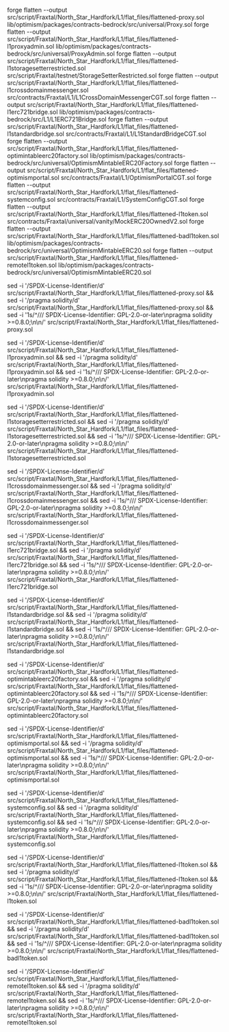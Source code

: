 <!-- ========== IMPLs ========== -->
<!-- Step 1: Flattening -->
forge flatten --output src/script/Fraxtal/North_Star_Hardfork/L1/flat_files/flattened-proxy.sol lib/optimism/packages/contracts-bedrock/src/universal/Proxy.sol
forge flatten --output src/script/Fraxtal/North_Star_Hardfork/L1/flat_files/flattened-l1proxyadmin.sol lib/optimism/packages/contracts-bedrock/src/universal/ProxyAdmin.sol
forge flatten --output src/script/Fraxtal/North_Star_Hardfork/L1/flat_files/flattened-l1storagesetterrestricted.sol src/script/Fraxtal/testnet/StorageSetterRestricted.sol
forge flatten --output src/script/Fraxtal/North_Star_Hardfork/L1/flat_files/flattened-l1crossdomainmessenger.sol src/contracts/Fraxtal/L1/L1CrossDomainMessengerCGT.sol
forge flatten --output src/script/Fraxtal/North_Star_Hardfork/L1/flat_files/flattened-l1erc721bridge.sol lib/optimism/packages/contracts-bedrock/src/L1/L1ERC721Bridge.sol
forge flatten --output src/script/Fraxtal/North_Star_Hardfork/L1/flat_files/flattened-l1standardbridge.sol src/contracts/Fraxtal/L1/L1StandardBridgeCGT.sol
forge flatten --output src/script/Fraxtal/North_Star_Hardfork/L1/flat_files/flattened-optimintableerc20factory.sol lib/optimism/packages/contracts-bedrock/src/universal/OptimismMintableERC20Factory.sol
forge flatten --output src/script/Fraxtal/North_Star_Hardfork/L1/flat_files/flattened-optimismportal.sol src/contracts/Fraxtal/L1/OptimismPortalCGT.sol
forge flatten --output src/script/Fraxtal/North_Star_Hardfork/L1/flat_files/flattened-systemconfig.sol src/contracts/Fraxtal/L1/SystemConfigCGT.sol
forge flatten --output src/script/Fraxtal/North_Star_Hardfork/L1/flat_files/flattened-l1token.sol src/contracts/Fraxtal/universal/vanity/MockERC20OwnedV2.sol
forge flatten --output src/script/Fraxtal/North_Star_Hardfork/L1/flat_files/flattened-badl1token.sol lib/optimism/packages/contracts-bedrock/src/universal/OptimismMintableERC20.sol
forge flatten --output src/script/Fraxtal/North_Star_Hardfork/L1/flat_files/flattened-remotel1token.sol lib/optimism/packages/contracts-bedrock/src/universal/OptimismMintableERC20.sol


<!-- Step 2: Cleanup -->
sed -i '/SPDX-License-Identifier/d' src/script/Fraxtal/North_Star_Hardfork/L1/flat_files/flattened-proxy.sol && sed -i '/pragma solidity/d' src/script/Fraxtal/North_Star_Hardfork/L1/flat_files/flattened-proxy.sol && sed -i '1s/^/\/\/ SPDX-License-Identifier: GPL-2.0-or-later\npragma solidity >=0.8.0;\n\n/' src/script/Fraxtal/North_Star_Hardfork/L1/flat_files/flattened-proxy.sol

sed -i '/SPDX-License-Identifier/d' src/script/Fraxtal/North_Star_Hardfork/L1/flat_files/flattened-l1proxyadmin.sol && sed -i '/pragma solidity/d' src/script/Fraxtal/North_Star_Hardfork/L1/flat_files/flattened-l1proxyadmin.sol && sed -i '1s/^/\/\/ SPDX-License-Identifier: GPL-2.0-or-later\npragma solidity >=0.8.0;\n\n/' src/script/Fraxtal/North_Star_Hardfork/L1/flat_files/flattened-l1proxyadmin.sol

sed -i '/SPDX-License-Identifier/d' src/script/Fraxtal/North_Star_Hardfork/L1/flat_files/flattened-l1storagesetterrestricted.sol && sed -i '/pragma solidity/d' src/script/Fraxtal/North_Star_Hardfork/L1/flat_files/flattened-l1storagesetterrestricted.sol && sed -i '1s/^/\/\/ SPDX-License-Identifier: GPL-2.0-or-later\npragma solidity >=0.8.0;\n\n/' src/script/Fraxtal/North_Star_Hardfork/L1/flat_files/flattened-l1storagesetterrestricted.sol

sed -i '/SPDX-License-Identifier/d' src/script/Fraxtal/North_Star_Hardfork/L1/flat_files/flattened-l1crossdomainmessenger.sol && sed -i '/pragma solidity/d' src/script/Fraxtal/North_Star_Hardfork/L1/flat_files/flattened-l1crossdomainmessenger.sol && sed -i '1s/^/\/\/ SPDX-License-Identifier: GPL-2.0-or-later\npragma solidity >=0.8.0;\n\n/' src/script/Fraxtal/North_Star_Hardfork/L1/flat_files/flattened-l1crossdomainmessenger.sol

sed -i '/SPDX-License-Identifier/d' src/script/Fraxtal/North_Star_Hardfork/L1/flat_files/flattened-l1erc721bridge.sol && sed -i '/pragma solidity/d' src/script/Fraxtal/North_Star_Hardfork/L1/flat_files/flattened-l1erc721bridge.sol && sed -i '1s/^/\/\/ SPDX-License-Identifier: GPL-2.0-or-later\npragma solidity >=0.8.0;\n\n/' src/script/Fraxtal/North_Star_Hardfork/L1/flat_files/flattened-l1erc721bridge.sol

sed -i '/SPDX-License-Identifier/d' src/script/Fraxtal/North_Star_Hardfork/L1/flat_files/flattened-l1standardbridge.sol  && sed -i '/pragma solidity/d' src/script/Fraxtal/North_Star_Hardfork/L1/flat_files/flattened-l1standardbridge.sol  && sed -i '1s/^/\/\/ SPDX-License-Identifier: GPL-2.0-or-later\npragma solidity >=0.8.0;\n\n/' src/script/Fraxtal/North_Star_Hardfork/L1/flat_files/flattened-l1standardbridge.sol 

sed -i '/SPDX-License-Identifier/d' src/script/Fraxtal/North_Star_Hardfork/L1/flat_files/flattened-optimintableerc20factory.sol && sed -i '/pragma solidity/d' src/script/Fraxtal/North_Star_Hardfork/L1/flat_files/flattened-optimintableerc20factory.sol && sed -i '1s/^/\/\/ SPDX-License-Identifier: GPL-2.0-or-later\npragma solidity >=0.8.0;\n\n/' src/script/Fraxtal/North_Star_Hardfork/L1/flat_files/flattened-optimintableerc20factory.sol

sed -i '/SPDX-License-Identifier/d' src/script/Fraxtal/North_Star_Hardfork/L1/flat_files/flattened-optimismportal.sol && sed -i '/pragma solidity/d' src/script/Fraxtal/North_Star_Hardfork/L1/flat_files/flattened-optimismportal.sol && sed -i '1s/^/\/\/ SPDX-License-Identifier: GPL-2.0-or-later\npragma solidity >=0.8.0;\n\n/' src/script/Fraxtal/North_Star_Hardfork/L1/flat_files/flattened-optimismportal.sol

sed -i '/SPDX-License-Identifier/d' src/script/Fraxtal/North_Star_Hardfork/L1/flat_files/flattened-systemconfig.sol && sed -i '/pragma solidity/d' src/script/Fraxtal/North_Star_Hardfork/L1/flat_files/flattened-systemconfig.sol && sed -i '1s/^/\/\/ SPDX-License-Identifier: GPL-2.0-or-later\npragma solidity >=0.8.0;\n\n/' src/script/Fraxtal/North_Star_Hardfork/L1/flat_files/flattened-systemconfig.sol

sed -i '/SPDX-License-Identifier/d' src/script/Fraxtal/North_Star_Hardfork/L1/flat_files/flattened-l1token.sol && sed -i '/pragma solidity/d' src/script/Fraxtal/North_Star_Hardfork/L1/flat_files/flattened-l1token.sol && sed -i '1s/^/\/\/ SPDX-License-Identifier: GPL-2.0-or-later\npragma solidity >=0.8.0;\n\n/' src/script/Fraxtal/North_Star_Hardfork/L1/flat_files/flattened-l1token.sol

sed -i '/SPDX-License-Identifier/d' src/script/Fraxtal/North_Star_Hardfork/L1/flat_files/flattened-badl1token.sol && sed -i '/pragma solidity/d' src/script/Fraxtal/North_Star_Hardfork/L1/flat_files/flattened-badl1token.sol && sed -i '1s/^/\/\/ SPDX-License-Identifier: GPL-2.0-or-later\npragma solidity >=0.8.0;\n\n/' src/script/Fraxtal/North_Star_Hardfork/L1/flat_files/flattened-badl1token.sol

sed -i '/SPDX-License-Identifier/d' src/script/Fraxtal/North_Star_Hardfork/L1/flat_files/flattened-remotel1token.sol && sed -i '/pragma solidity/d' src/script/Fraxtal/North_Star_Hardfork/L1/flat_files/flattened-remotel1token.sol && sed -i '1s/^/\/\/ SPDX-License-Identifier: GPL-2.0-or-later\npragma solidity >=0.8.0;\n\n/' src/script/Fraxtal/North_Star_Hardfork/L1/flat_files/flattened-remotel1token.sol

<!-- Step 3: Verification -->
<!-- Manually copy / paste into Fraxscan -->
<!-- WFRAX/frxETH_L2: Use 0.8.29, cancun, 1000000
Everything else: Use 0.8.15, london, 1000000 -->


